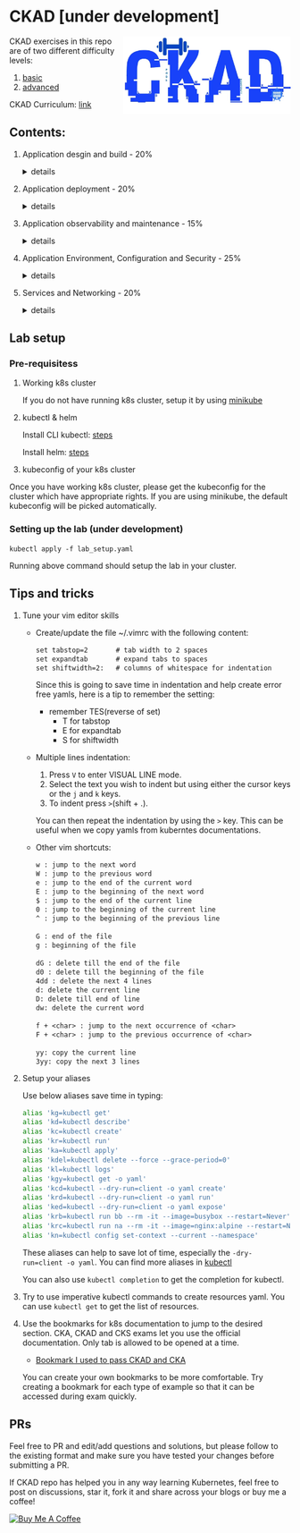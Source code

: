 # CKAD [under development]

<img src="./logo.png" align="right" width="300px"/>

CKAD exercises in this repo are of two different difficulty levels:

1. [basic](./exercises/basic)
2. [advanced](./exercises/advanced)

CKAD Curriculum: [link](https://github.com/cncf/curriculum)

## Contents:

1. Application desgin and build - 20%
    <details><summary>details</summary>
    <p>

    - Define, build and modify container images 
    - Understand Jobs and CronJobs 
    - Understand multi-container Pod design patterns (e.g. sidecar, init and others) 
    - Utilize persistent and ephemeral volumes 

    </p>
    </details>
2. Application deployment - 20%
    <details><summary>details</summary>
    <p>

    - Use Kubernetes primitives to implement common deployment strategies (e.g. blue/green or canary) 
    - Understand Deployments and how to perform rolling updates 
    - Use the Helm package manager to deploy existing packages 
    </p>
    </details>
3. Application observability and maintenance - 15%
    <details><summary>details</summary>
    <p>

    - Understand API deprecations 
    - Implement probes and health checks 
    - Use provided tools to monitor Kubernetes applications 
    - Utilize container logs 
    - Debugging in Kubernetes 
    </p>
4. Application Environment, Configuration and Security - 25%
    <details><summary>details</summary>
    <p>

    - Discover and use resources that extend Kubernetes (CRD)
    - Understand authentication, authorization and admission control
    - Understanding and defining resource requirements, limits and quotas
    - Understand ConfigMaps
    - Create & consume Secrets
    - Understand ServiceAccounts
    - Understand SecurityContexts

    </p>
5. Services and Networking - 20%

    <details><summary>details</summary>
    <p>

    - Demonstrate basic understanding of NetworkPolicies
    - Provide and troubleshoot access to applications via services
    - Use Ingress rules to expose applications

    </p>


## Lab setup

### Pre-requisitess

1. Working k8s cluster

    If you do not have running k8s cluster, setup it by using [minikube](https://minikube.sigs.k8s.io/docs/start/)

2. kubectl & helm

    Install CLI kubectl: [steps](https://kubernetes.io/docs/tasks/tools/#kubectl)

    Install helm: [steps](https://helm.sh/docs/intro/install/)

3. kubeconfig of your k8s cluster

Once you have working k8s cluster, please get the kubeconfig for the cluster which have appropriate rights. If you are using minikube, the default kubeconfig will be picked automatically.

### Setting up the lab (under development)

    kubectl apply -f lab_setup.yaml

Running above command should setup the lab in your cluster.

## Tips and tricks

1. Tune your vim editor skills

    - Create/update the file ~/.vimrc with the following content:

        ```
        set tabstop=2       # tab width to 2 spaces
        set expandtab       # expand tabs to spaces
        set shiftwidth=2:   # columns of whitespace for indentation
        ```

        Since this is going to save time in indentation and help create error free yamls, here is a tip to remember the setting:
        - remember TES(reverse of set)
            - T for tabstop
            - E for expandtab
            - S for shiftwidth

    - Multiple lines indentation:
        1. Press `V` to enter VISUAL LINE mode.
        2. Select the text you wish to indent but using either the cursor keys or the `j` and `k` keys.
        3. To indent press `>`(shift + .).

        You can then repeat the indentation by using the `>` key. This can be useful when we copy yamls from kuberntes documentations.

    - Other vim shortcuts:

        ```text
        w : jump to the next word
        W : jump to the previous word
        e : jump to the end of the current word
        E : jump to the beginning of the next word
        $ : jump to the end of the current line
        0 : jump to the beginning of the current line
        ^ : jump to the beginning of the previous line

        G : end of the file
        g : beginning of the file

        dG : delete till the end of the file
        d0 : delete till the beginning of the file
        4dd : delete the next 4 lines
        d: delete the current line
        D: delete till end of line
        dw: delete the current word

        f + <char> : jump to the next occurrence of <char>
        F + <char> : jump to the previous occurrence of <char>

        yy: copy the current line
        3yy: copy the next 3 lines
        ```

2. Setup your aliases

    Use below aliases save time in typing:

    ```bash
    alias 'kg=kubectl get'
    alias 'kd=kubectl describe'
    alias 'kc=kubectl create'                                               # useful for creating deployments/services
    alias 'kr=kubectl run'                                                  # useful for creating pods
    alias 'ka=kubectl apply'                                                # used for creating resources by files
    alias 'kdel=kubectl delete --force --grace-period=0'                    # used for deleting resources quickly
    alias 'kl=kubectl logs'
    alias 'kgy=kubectl get -o yaml'
    alias 'kcd=kubectl --dry-run=client -o yaml create'                     # used for creating resources yaml
    alias 'krd=kubectl --dry-run=client -o yaml run'                        # used for creating pods yaml
    alias 'ked=kubectl --dry-run=client -o yaml expose'                     # used for creating services yaml
    alias 'krb=kubectl run bb --rm -it --image=busybox --restart=Never'     # used for creating pod with busybox
    alias 'krc=kubectl run na --rm -it --image=nginx:alpine --restart=Never'# used for creating pod for curl
    alias 'kn=kubectl config set-context --current --namespace'             # used for setting namespace
    ```

    These aliases can help to save lot of time, especially the `-dry-run=client -o yaml`. You can find more aliases in [kubectl](https://kubernetes.io/docs/reference/kubectl/cheatsheet/)

    You can also use `kubectl completion` to get the completion for kubectl.

3. Try to use imperative kubectl commands to create resources yaml. You can use `kubectl get` to get the list of resources.

4. Use the bookmarks for k8s documentation to jump to the desired section. CKA, CKAD and CKS exams let you use the official documentation. Only tab is allowed to be opened at a time.

    - [Bookmark I used to pass CKAD and CKA](https://raw.githack.com/Einic/CKAD/main/cka_ckad_bookmarks.html)

    You can create your own bookmarks to be more comfortable. Try creating a bookmark for each type of example so that it can be accessed during exam quickly.

## PRs

Feel free to PR and edit/add questions and solutions, but please follow to the existing format and make sure you have tested your changes before submitting a PR.

If CKAD repo has helped you in any way learning Kubernetes, feel free to post on discussions, star it, fork it and share across your blogs or buy me a coffee!

<a href="https://buymeacoffee.com/Einic" target="_blank"><img src="https://cdn.buymeacoffee.com/buttons/default-orange.png" alt="Buy Me A Coffee" height="41" width="174"></a>
